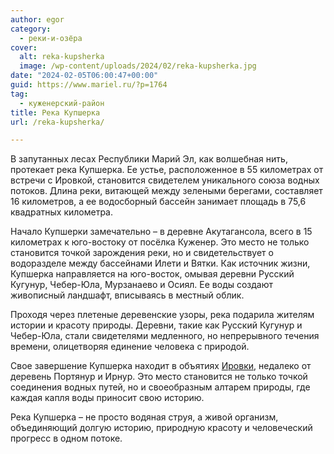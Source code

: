 ```yaml
---
author: egor
category:
  - реки-и-озёра
cover:
  alt: reka-kupsherka
  image: /wp-content/uploads/2024/02/reka-kupsherka.jpg
date: "2024-02-05T06:00:47+00:00"
guid: https://www.mariel.ru/?p=1764
tag:
  - куженерский-район
title: Река Купшерка
url: /reka-kupsherka/

---
```

В запутанных лесах Республики Марий Эл, как волшебная нить, протекает река Купшерка. Ее устье, расположенное в 55 километрах от встречи с Ировкой, становится свидетелем уникального союза водных потоков. Длина реки, витающей между зелеными берегами, составляет 16 километров, а ее водосборный бассейн занимает площадь в 75,6 квадратных километра.

Начало Купшерки замечательно – в деревне Акутагансола, всего в 15 километрах к юго-востоку от посёлка Куженер. Это место не только становится точкой зарождения реки, но и свидетельствует о водоразделе между бассейнами Илети и Вятки. Как источник жизни, Купшерка направляется на юго-восток, омывая деревни Русский Кугунур, Чебер-Юла, Мурзанаево и Осиял. Ее воды создают живописный ландшафт, вписываясь в местный облик.

Проходя через плетеные деревенские узоры, река подарила жителям истории и красоту природы. Деревни, такие как Русский Кугунур и Чебер-Юла, стали свидетелями медленного, но непрерывного течения времени, олицетворяя единение человека с природой.

Свое завершение Купшерка находит в объятиях [Ировки](/irovka/), недалеко от деревень Портянур и Ирнур. Это место становится не только точкой соединения водных путей, но и своеобразным алтарем природы, где каждая капля воды приносит свою историю.

Река Купшерка – не просто водяная струя, а живой организм, объединяющий долгую историю, природную красоту и человеческий прогресс в одном потоке.
